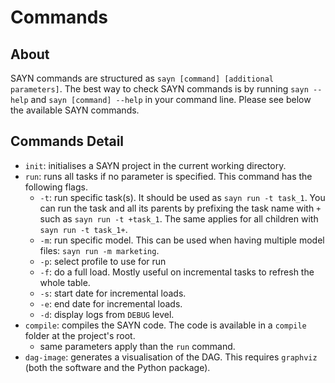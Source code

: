 # Commands

## About

SAYN commands are structured as `sayn [command] [additional parameters]`. The best way to check SAYN commands is by running `sayn --help` and `sayn [command] --help` in your command line. Please see below the available SAYN commands.

## Commands Detail

* `init`: initialises a SAYN project in the current working directory.
* `run`: runs all tasks if no parameter is specified. This command has the following flags.
    * `-t`: run specific task(s). It should be used as `sayn run -t task_1`. You can run the task and all its parents by prefixing the task name with `+` such as `sayn run -t +task_1`. The same applies for all children with `sayn run -t task_1+`.
    * `-m`: run specific model. This can be used when having multiple model files: `sayn run -m marketing`.
    * `-p`: select profile to use for run
    * `-f`: do a full load. Mostly useful on incremental tasks to refresh the whole table.
    * `-s`: start date for incremental loads.
    * `-e`: end date for incremental loads.
    * `-d`: display logs from `DEBUG` level.
* `compile`: compiles the SAYN code. The code is available in a `compile` folder at the project's root.
    * same parameters apply than the `run` command.
* `dag-image`: generates a visualisation of the DAG. This requires `graphviz` (both the software and the Python package).
